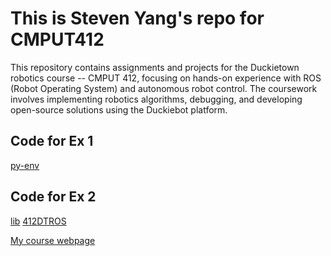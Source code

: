 # This is Steven Yang's repo for CMPUT412

This repository contains assignments and projects for the Duckietown robotics course -- CMPUT 412, focusing on hands-on experience with ROS (Robot Operating System) and autonomous robot control. The coursework involves implementing robotics algorithms, debugging, and developing open-source solutions using the Duckiebot platform.

## Code for Ex 1 
[py-env](https://github.com/StevenYang23/py_env)

## Code for Ex 2
[lib](https://github.com/StevenYang23/lib)
[412DTROS](https://github.com/StevenYang23/412_DTROS)


[My course webpage](https://sites.google.com/view/stevenydjm412/home?authuser=0)


